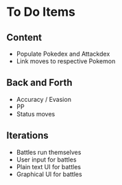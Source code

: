 # To Do Items

## Content

- Populate Pokedex and Attackdex
- Link moves to respective Pokemon

## Back and Forth

- Accuracy / Evasion
- PP
- Status moves

## Iterations

- Battles run themselves
- User input for battles
- Plain text UI for battles
- Graphical UI for battles

